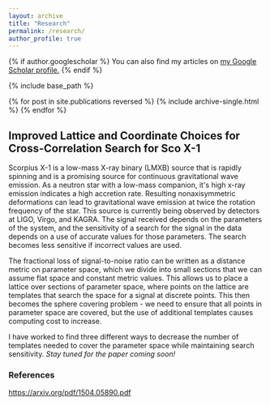 ```yaml
---
layout: archive
title: "Research"
permalink: /research/
author_profile: true
---
```


{% if author.googlescholar %}
  You can also find my articles on <u><a href="{{author.googlescholar}}">my Google Scholar profile</a>.</u>
{% endif %}

{% include base_path %}

{% for post in site.publications reversed %}
  {% include archive-single.html %}
{% endfor %}

## Improved Lattice and Coordinate Choices for Cross-Correlation Search for Sco X-1

Scorpius X-1 is a low-mass X-ray binary (LMXB) source that is rapidly spinning and is a promising source for continuous gravitational wave emission. As a neutron star with a low-mass companion, it's high x-ray emission indicates a high accretion rate. Resulting nonaxisymmetric deformations can lead to gravitational wave emission at twice the rotation frequency of the star. This source is currently being observed by detectors at LIGO, Virgo, and KAGRA. The signal received depends on the parameters of the system, and the sensitivity of a search for the signal in the data depends on a use of accurate values for those parameters. The search becomes less sensitive if incorrect values are used.

The fractional loss of signal-to-noise ratio can be written as a distance metric on parameter space, which we divide into small sections that we can assume flat space and constant metric values. This allows us to place a lattice over sections of parameter space, where points on the lattice are templates that search the space for a signal at discrete points. This then becomes the sphere covering problem - we need to ensure that all points in parameter space are covered, but the use of additional templates causes computing cost to increase.

I have worked to find three different ways to decrease the number of templates needed to cover the parameter space while maintaining search sensitivity. *Stay tuned for the paper coming soon!*

### References
<https://arxiv.org/pdf/1504.05890.pdf>
